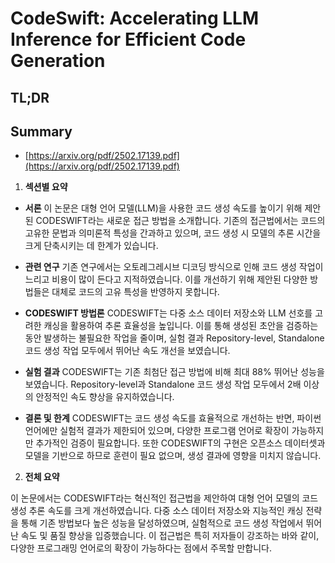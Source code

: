 # CodeSwift: Accelerating LLM Inference for Efficient Code Generation
## TL;DR
## Summary
- [https://arxiv.org/pdf/2502.17139.pdf](https://arxiv.org/pdf/2502.17139.pdf)

1. **섹션별 요약**

- **서론**
  이 논문은 대형 언어 모델(LLM)을 사용한 코드 생성 속도를 높이기 위해 제안된 CODESWIFT라는 새로운 접근 방법을 소개합니다. 기존의 접근법에서는 코드의 고유한 문법과 의미론적 특성을 간과하고 있으며, 코드 생성 시 모델의 추론 시간을 크게 단축시키는 데 한계가 있습니다.

- **관련 연구**
  기존 연구에서는 오토레그레시브 디코딩 방식으로 인해 코드 생성 작업이 느리고 비용이 많이 든다고 지적하였습니다. 이를 개선하기 위해 제안된 다양한 방법들은 대체로 코드의 고유 특성을 반영하지 못합니다.

- **CODESWIFT 방법론**
  CODESWIFT는 다중 소스 데이터 저장소와 LLM 선호를 고려한 캐싱을 활용하여 추론 효율성을 높입니다. 이를 통해 생성된 초안을 검증하는 동안 발생하는 불필요한 작업을 줄이며, 실험 결과 Repository-level, Standalone 코드 생성 작업 모두에서 뛰어난 속도 개선을 보였습니다.

- **실험 결과**
  CODESWIFT는 기존 최첨단 접근 방법에 비해 최대 88% 뛰어난 성능을 보였습니다. Repository-level과 Standalone 코드 생성 작업 모두에서 2배 이상의 안정적인 속도 향상을 유지하였습니다.

- **결론 및 한계**
  CODESWIFT는 코드 생성 속도를 효율적으로 개선하는 반면, 파이썬 언어에만 실험적 결과가 제한되어 있으며, 다양한 프로그램 언어로 확장이 가능하지만 추가적인 검증이 필요합니다. 또한 CODESWIFT의 구현은 오픈소스 데이터셋과 모델을 기반으로 하므로 훈련이 필요 없으며, 생성 결과에 영향을 미치지 않습니다.

2. **전체 요약**

이 논문에서는 CODESWIFT라는 혁신적인 접근법을 제안하여 대형 언어 모델의 코드 생성 추론 속도를 크게 개선하였습니다. 다중 소스 데이터 저장소와 지능적인 캐싱 전략을 통해 기존 방법보다 높은 성능을 달성하였으며, 실험적으로 코드 생성 작업에서 뛰어난 속도 및 품질 향상을 입증했습니다. 이 접근법은 특히 저자들이 강조하는 바와 같이, 다양한 프로그래밍 언어로의 확장이 가능하다는 점에서 주목할 만합니다.